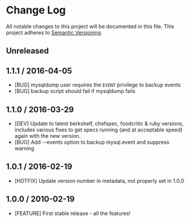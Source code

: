 # Change Log
All notable changes to this project will be documented in this file.
This project adheres to [Semantic Versioning](http://semver.org/).

## Unreleased

## 1.1.1 / 2016-04-05

* [BUG] mysqldump user requires the `EVENT` privilege to backup events
* [BUG] backup script should fail if mysqldump fails

## 1.1.0 / 2016-03-29

* [DEV] Update to latest berkshelf, chefspec, foodcritic & ruby versions,
        includes various fixes to get specs running (and at acceptable
        speed) again with the new version.
* [BUG] Add --events option to backup mysql.event and suppress warning

## 1.0.1 / 2016-02-19

* [HOTFIX] Update version number in metadata, not properly set in 1.0.0

## 1.0.0 / 2010-02-19

* [FEATURE] First stable release - all the features!
